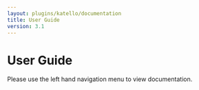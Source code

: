 ```yaml
---
layout: plugins/katello/documentation
title: User Guide
version: 3.1
---
```


# User Guide

Please use the left hand navigation menu to view documentation.

